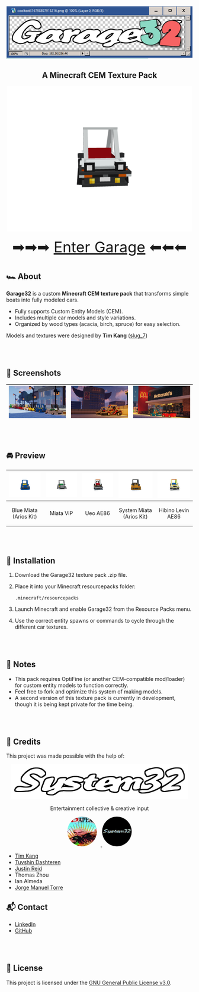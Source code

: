 <p align="center">
  <img src=".assets/logos//Garage32.png"/>
</p>

<h2 align="center"><b>A Minecraft CEM Texture Pack</b></h2>

<p align="center">
  <img src=".assets/gifs/TakumiAE86.gif" width="500"/>
</p>

<p align="center">
  <span style="font-size:40px;">➡➡➡ <a href=".assets/GARAGE.md">Enter Garage</a> ⬅⬅⬅</span>
</p>

<div style="margin-top:40px;"></div>

## 🏎️ About

**Garage32** is a custom **Minecraft CEM texture pack** that transforms simple boats into fully modeled cars.   

-   Fully supports Custom Entity Models (CEM).
-   Includes multiple car models and style variations.
-   Organized by wood types (acacia, birch, spruce) for easy selection.

Models and textures were designed by **Tim Kang** ([slug_7](https://www.instagram.com/slug_7/))

<div style="margin-top:80px;"></div>

## 📸 Screenshots

| <img src=".assets/screenshots/roster.png" width="250"/> | <img src=".assets/screenshots/office.png" width="250"/> | <img src=".assets/screenshots/mcd.png" width="250"/> |
|---------------------------------------------------------|---------------------------------------------------------|-------------------------------------------------------|

<div style="margin-top:80px;"></div>

## 🚘 Preview

| <img src=".assets/gifs/BlueMiataAriosKit.gif" width="180"/> | <img src=".assets/gifs/MiataVip.gif" width="180"/> | <img src=".assets/gifs/UeoAE86.gif" width="180"/> | <img src=".assets/gifs/SystemMiataAriosKit.gif" width="180"/> | <img src=".assets/gifs/HibinoLevinAE86.gif" width="180"/> |
|:----------------------------------------------------------:|:-------------------------------------------------:|:-------------------------------------------------:|:------------------------------------------------------------:|:----------------------------------------------------------:|
| <p align="center">Blue Miata<br>(Arios Kit)</p>            | <p align="center">Miata VIP</p>                   | <p align="center">Ueo AE86</p>                   | <p align="center">System Miata<br>(Arios Kit)</p>            | <p align="center">Hibino Levin AE86</p>                   |

<div style="margin-top:80px;"></div>

## 🔧 Installation

1.  Download the Garage32 texture pack .zip file.

2.  Place it into your Minecraft resourcepacks folder:

        .minecraft/resourcepacks

3.  Launch Minecraft and enable Garage32 from the Resource Packs menu.

4.  Use the correct entity spawns or commands to cycle through the
    different car textures.

<div style="margin-top:80px;"></div>

## 📝 Notes

-   This pack requires OptiFine (or another CEM-compatible mod/loader)
    for custom entity models to function correctly.  
-   Feel free to fork and optimize this system of making models.  
-   A second version of this texture pack is currently in development, though it is being kept private for the time being.

<div style="margin-top:80px;"></div>

## 👥 Credits

This project was made possible with the help of:

<p align="center">
  <img src=".assets/logos/syslogo.png"/>
</p>

<p align="center">
Entertainment collective & creative input</a>
</p>

<p align="center">
  <a href="https://www.youtube.com/@sys32ent">
    <img src=".assets/logos/sys32entYT.jpg" width="80" style="border-radius:50%; margin-right:10px;"/>
  </a>
  <a href="https://www.instagram.com/sys32ent/">
    <img src=".assets/logos/sys32entInsta.jpg" width="80" style="border-radius:50%;"/>
  </a>
</p>




- [Tim Kang](https://www.instagram.com/slug_7/)
- [Tuvshin Dashteren](https://www.linkedin.com/in/tuvshindash/)
- [Justin Reid](https://www.linkedin.com/in/justin-mreid/)
- Thomas Zhou
- Ian Almeda
- [Jorge Manuel Torre](https://github.com/slumpy666)

## 📬 Contact
- [LinkedIn](https://www.linkedin.com/in/jmt1006/)
- [GitHub](https://github.com/slumpy666)

<div style="margin-top:80px;"></div>

## 📜 License
This project is licensed under the [GNU General Public License v3.0](LICENSE).